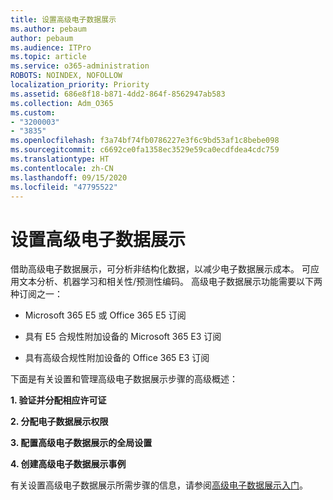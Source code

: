 ```yaml
---
title: 设置高级电子数据展示
ms.author: pebaum
author: pebaum
ms.audience: ITPro
ms.topic: article
ms.service: o365-administration
ROBOTS: NOINDEX, NOFOLLOW
localization_priority: Priority
ms.assetid: 686e8f18-b871-4dd2-864f-8562947ab583
ms.collection: Adm_O365
ms.custom:
- "3200003"
- "3835"
ms.openlocfilehash: f3a74bf74fb0786227e3f6c9bd53af1c8bebe098
ms.sourcegitcommit: c6692ce0fa1358ec3529e59ca0ecdfdea4cdc759
ms.translationtype: HT
ms.contentlocale: zh-CN
ms.lasthandoff: 09/15/2020
ms.locfileid: "47795522"
---
```

# <a name="set-up-advanced-ediscovery"></a>设置高级电子数据展示

借助高级电子数据展示，可分析非结构化数据，以减少电子数据展示成本。 可应用文本分析、机器学习和相关性/预测性编码。  高级电子数据展示功能需要以下两种订阅之一：

- Microsoft 365 E5 或 Office 365 E5 订阅

- 具有 E5 合规性附加设备的 Microsoft 365 E3 订阅

- 具有高级合规性附加设备的 Office 365 E3 订阅

下面是有关设置和管理高级电子数据展示步骤的高级概述：

**1. 验证并分配相应许可证**

**2. 分配电子数据展示权限**

**3. 配置高级电子数据展示的全局设置**

**4. 创建高级电子数据展示事例**

有关设置高级电子数据展示所需步骤的信息，请参阅[高级电子数据展示入门](https://docs.microsoft.com/microsoft-365/compliance/get-started-with-advanced-ediscovery?view=o365-worldwide)。
